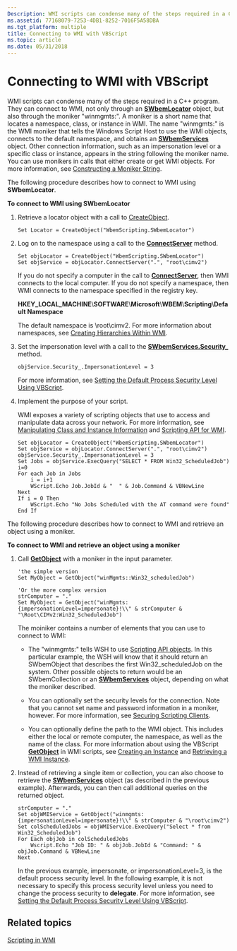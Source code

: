 ```yaml
---
Description: WMI scripts can condense many of the steps required in a C++ program.
ms.assetid: 77168079-7253-4DB1-8252-7016F5A58DBA
ms.tgt_platform: multiple
title: Connecting to WMI with VBScript
ms.topic: article
ms.date: 05/31/2018
---
```


# Connecting to WMI with VBScript

WMI scripts can condense many of the steps required in a C++ program. They can connect to WMI, not only through an [**SWbemLocator**](swbemlocator.md) object, but also through the moniker "winmgmts:". A moniker is a short name that locates a namespace, class, or instance in WMI. The name "winmgmts:" is the WMI moniker that tells the Windows Script Host to use the WMI objects, connects to the default namespace, and obtains an [**SWbemServices**](swbemservices.md) object. Other connection information, such as an impersonation level or a specific class or instance, appears in the string following the moniker name. You can use monikers in calls that either create or get WMI objects. For more information, see [Constructing a Moniker String](constructing-a-moniker-string.md).

The following procedure describes how to connect to WMI using **SWbemLocator**.

**To connect to WMI using SWbemLocator**

1.  Retrieve a locator object with a call to [CreateObject](/previous-versions//xzysf6hc(v=vs.85)).

    ```VB
    Set Locator = CreateObject("WbemScripting.SWbemLocator")
    ```

    

2.  Log on to the namespace using a call to the [**ConnectServer**](swbemlocator-connectserver.md) method.

    ```VB
    Set objLocator = CreateObject("WbemScripting.SWbemLocator")
    Set objService = objLocator.ConnectServer(".", "root\cimv2")
    ```

    

    If you do not specify a computer in the call to [**ConnectServer**](swbemlocator-connectserver.md), then WMI connects to the local computer. If you do not specify a namespace, then WMI connects to the namespace specified in the registry key.

    **HKEY\_LOCAL\_MACHINE**\\**SOFTWARE**\\**Microsoft**\\**WBEM**\\**Scripting**\\**Default Namespace**

    The default namespace is \\root\\cimv2. For more information about namespaces, see [Creating Hierarchies Within WMI](creating-hierarchies-within-wmi.md).

3.  Set the impersonation level with a call to the [**SWbemServices.Security\_**](swbemservices-security-.md) method.

    ```VB
    objService.Security_.ImpersonationLevel = 3 
    ```

    

    For more information, see [Setting the Default Process Security Level Using VBScript](setting-the-default-process-security-level-using-vbscript.md).

4.  Implement the purpose of your script.

    WMI exposes a variety of scripting objects that use to access and manipulate data across your network. For more information, see [Manipulating Class and Instance Information](manipulating-class-and-instance-information.md) and [Scripting API for WMI](scripting-api-for-wmi.md).

    ```VB
    Set objLocator = CreateObject("WbemScripting.SWbemLocator")
    Set objService = objLocator.ConnectServer(".", "root\cimv2")
    objService.Security_.ImpersonationLevel = 3
    Set Jobs = objService.ExecQuery("SELECT * FROM Win32_ScheduledJob")
    i=0
    For each Job in Jobs
        i = i+1   
        WScript.Echo Job.JobId & "  " & Job.Command & VBNewLine
    Next
    If i = 0 Then
        WScript.Echo "No Jobs Scheduled with the AT command were found"
    End If
    ```

    

The following procedure describes how to connect to WMI and retrieve an object using a moniker.

**To connect to WMI and retrieve an object using a moniker**

1.  Call [**GetObject**](https://msdn.microsoft.com/library/ebdktb00(v=VS.71).aspx) with a moniker in the input parameter.

    ```VB
    'the simple version
    Set MyObject = GetObject("winMgmts::Win32_scheduledJob")

    'Or the more complex version
    strComputer = "."
    Set MyObject = GetObject("winMgmts:{impersonationLevel=impersonate}!\\" & strComputer & "\Root\CIMv2:Win32_ScheduledJob")
    ```

    

    The moiniker contains a number of elements that you can use to connect to WMI:

    -   The "winmgmts:" tells WSH to use [Scripting API objects](scripting-api-objects.md). In this particular example, the WSH will know that it should return an SWbemObject that describes the first Win32\_scheduledJob on the system. Other possible objects to return would be an SWbemCollection or an [**SWbemServices**](swbemservices.md) object, depending on what the moniker described.

    -   You can optionally set the security levels for the connection. Note that you cannot set name and password information in a moniker, however. For more information, see [Securing Scripting Clients](securing-scripting-clients.md).

    -   You can optionally define the path to the WMI object. This includes either the local or remote computer, the namespace, as well as the name of the class. For more information about using the VBScript [**GetObject**](https://msdn.microsoft.com/library/ebdktb00(v=VS.71).aspx) in WMI scripts, see [Creating an Instance](creating-an-instance.md) and [Retrieving a WMI Instance](retrieving-an-instance.md).

2.  Instead of retrieving a single item or collection, you can also choose to retrieve the [**SWbemServices**](swbemservices.md) object (as described in the previous example). Afterwards, you can then call additional queries on the returned object.

    ```VB
    strComputer = "."
    Set objWMIService = GetObject("winmgmts:{impersonationLevel=impersonate}!\\" & strComputer & "\root\cimv2")
    Set colScheduledJobs = objWMIService.ExecQuery("Select * from Win32_ScheduledJob")
    For Each objJob in colScheduledJobs
        Wscript.Echo "Job ID: " & objJob.JobId & "Command: " & objJob.Command & VBNewLine
    Next
    ```

    

    In the previous example, impersonate, or impersonationLevel=3, is the default process security level. In the following example, it is not necessary to specify this process security level unless you need to change the process security to **delegate**. For more information, see [Setting the Default Process Security Level Using VBScript](setting-the-default-process-security-level-using-vbscript.md).

## Related topics

<dl> <dt>

[Scripting in WMI](/windows/desktop/WmiSdk/creating-a-wmi-script)
</dt> </dl>

 

 